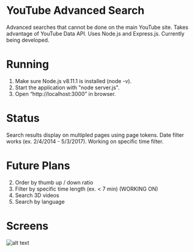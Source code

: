 # YouTube Advanced Search
Advanced searches that cannot be done on the main YouTube site. Takes advantage of YouTube Data API. Uses Node.js and Express.js. Currently being developed.

# Running
1. Make sure Node.js v8.11.1 is installed (node -v).
2. Start the application with "node server.js".
3. Open “http://localhost:3000” in browser.

# Status
Search results display on multipled pages using page tokens. Date filter works (ex. 2/4/2014 - 5/3/2017). Working on specific time filter.

# Future Plans
2. Order by thumb up / down ratio
3. Filter by specific time length (ex. < 7 min)   (WORKING ON)
4. Search 3D videos
5. Search by language

# Screens
![alt text](screen.png "Website view")
